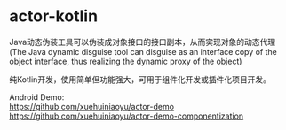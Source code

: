 # actor-kotlin
Java动态伪装工具可以伪装成对象接口的接口副本，从而实现对象的动态代理(The Java dynamic disguise tool can disguise as an interface copy of the object interface, thus realizing the dynamic proxy of the object)


纯Kotlin开发，使用简单但功能强大，可用于组件化开发或插件化项目开发。

Android Demo: <br />
https://github.com/xuehuiniaoyu/actor-demo <br />
https://github.com/xuehuiniaoyu/actor-demo-componentization
